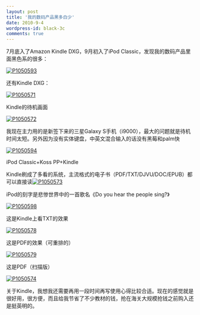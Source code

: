 ```yaml
---
layout: post
title: '我的数码产品黑多白少'
date: 2010-9-4
wordpress-id: black-3c
comments: true
---
```

7月底入了Amazon Kindle DXG，9月初入了iPod Classic，发现我的数码产品里面黑色系的很多：

<a title="P1050593" href="http://ac4.static.farm4.flickr.com/photos/42183992@N05/4956702732/"><img style="margin: 0px 5px 0px 0px;" src="http://static.flickr.com/4108/4956702732_2172492b4d.jpg" border="0" alt="P1050593" /></a>

还有Kindle DXG：

<a title="P1050571" href="http://www.flickr.com/photos/42183992@N05/4956113615/"><img style="margin: 0px 5px 0px 0px;" src="http://static.flickr.com/4150/4956113615_8afa58a84c.jpg" border="0" alt="P1050571" /></a>

<!--more-->Kindle的待机画面

<a title="P1050572" href="http://www.flickr.com/photos/42183992@N05/4956113287/"><img style="margin: 0px 5px 0px 0px;" src="http://static.flickr.com/4131/4956113287_4d8d9e1dd0.jpg" border="0" alt="P1050572" /></a>

我现在主力用的是新签下来的三星Galaxy S手机（i9000），最大的问题就是待机时间太短。另外因为没有实体键盘，中英文混合输入的话没有黑莓和palm快

<a title="P1050594" href="http://www.flickr.com/photos/42183992@N05/4956702932/"><img src="http://static.flickr.com/4148/4956702932_f42134d309.jpg" border="0" alt="P1050594" /></a>

iPod Classic+Koss PP+Kindle

Kindle刷成了多看的系统，主流格式的电子书（PDF/TXT/DJVU/DOC/EPUB）都可以直接读<a title="P1050573" href="http://www.flickr.com/photos/42183992@N05/4956703874/"><img style="margin: 0px 5px 0px 0px;" src="http://static.flickr.com/4112/4956703874_1747700eda.jpg" border="0" alt="P1050573" /></a>

iPod的刻字是悲惨世界中的一首歌名《Do you hear the people sing?》

<a title="P1050598" href="http://www.flickr.com/photos/42183992@N05/4956131441/"><img style="margin: 0px 5px 0px 0px;" src="http://static.flickr.com/4113/4956131441_af4666bef6.jpg" border="0" alt="P1050598" /></a>

这是Kindle上看TXT的效果

<a title="P1050578" href="http://www.flickr.com/photos/42183992@N05/4956112329/"><img style="margin: 0px 5px 0px 0px;" src="http://static.flickr.com/4130/4956112329_d002fecab4.jpg" border="0" alt="P1050578" /></a>

这是PDF的效果（可重排的）

<a title="P1050579" href="http://www.flickr.com/photos/42183992@N05/4956112525/"><img src="http://static.flickr.com/4091/4956112525_39934b8eb0.jpg" border="0" alt="P1050579" /></a>

这是PDF（扫描版）

<a title="P1050574" href="http://www.flickr.com/photos/42183992@N05/4956112767/"><img src="http://static.flickr.com/4127/4956112767_db3dafeee2.jpg" border="0" alt="P1050574" /></a>

关于Kindle，我想我还需要再用一段时间再写使用心得比较合适。现在的感觉就是很好用，很方便，而且给我节省了不少教材的钱，抢在海关大规模抢钱之前购入还是挺英明的。
